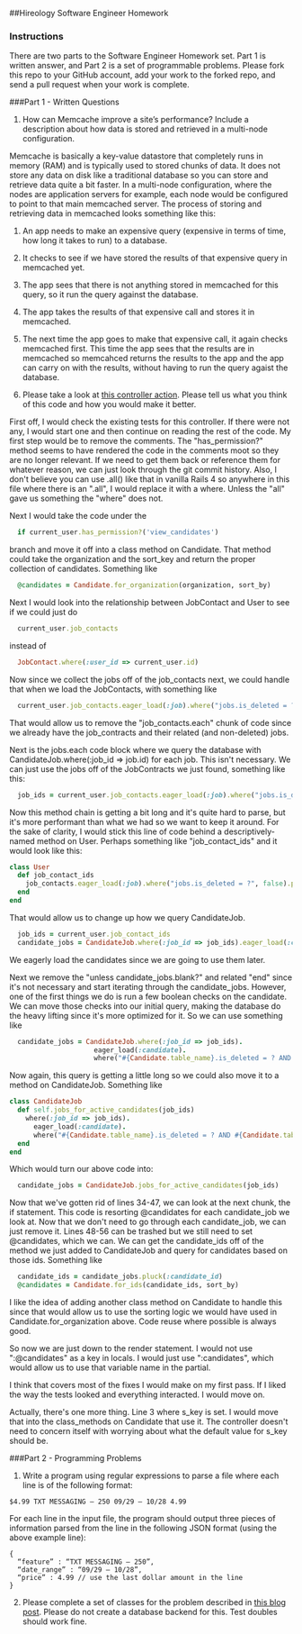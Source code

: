 ##Hireology Software Engineer Homework

### Instructions

There are two parts to the Software Engineer Homework set. Part 1 is written answer, and Part 2 is a set of programmable problems. Please fork this repo to your GitHub account, add your work to the forked repo, and send a pull request when your work is complete.

###Part 1 - Written Questions

1. How can Memcache improve a site’s performance? Include a description about how data is stored and retrieved in a multi-node configuration.

Memcache is basically a key-value datastore that completely runs in memory (RAM) and is typically used to stored chunks of data. It does not store any data on disk like a traditional database
so you can store and retrieve data quite a bit faster. In a multi-node configuration, where the nodes are application servers for example,
each node would be configured to point to that main memcached server. The process of storing and retrieving data in memcached looks something like this:

  1. An app needs to make an expensive query (expensive in terms of time, how long it takes to run) to a database.

  2. It checks to see if we have stored the results of that expensive query in memcached yet.

  3. The app sees that there is not anything stored in memcached for this query, so it run the query against the database.

  4. The app takes the results of that expensive call and stores it in memcached.

  5. The next time the app goes to make that expensive call, it again checks memcached first. This time the app sees that the results are in memcached so memcahced returns the results to the app and the app can carry on with the results, without having to run the query agaist the database.

2. Please take a look at [this controller action](https://github.com/Hireology/homework/blob/master/some_controller.rb). Please tell us what you think of this code and how you would make it better.

  First off, I would check the existing tests for this controller. If there were not any, I would start one and then continue on reading the rest of the code.
  My first step would be to remove the comments. The "has_permission?" method seems to have rendered the code in the comments moot so they are no longer
  relevant. If we need to get them back or reference them for whatever reason, we can just look through the git commit history. Also, I don't believe
  you can use .all() like that in vanilla Rails 4 so anywhere in this file where there is an ".all", I would replace it with a where. Unless the "all" gave us something
  the "where" does not.

  Next I would take the code under the
  ```ruby
    if current_user.has_permission?('view_candidates')
  ```
   branch and move it off into a class method on Candidate. That method could take the organization and the sort_key and return the proper collection of
  candidates. Something like
  ```ruby
    @candidates = Candidate.for_organization(organization, sort_by)
  ```

  Next I would look into the relationship between JobContact and User to see if we could just do
  ```ruby
    current_user.job_contacts
  ```
  instead of

  ```ruby
    JobContact.where(:user_id => current_user.id)
  ```
  Now since we collect the jobs off of the job_contacts next, we could
  handle that when we load the JobContacts, with something like
  ```ruby
    current_user.job_contacts.eager_load(:job).where("jobs.is_deleted = ?", false)
  ```
  That would allow us to remove the "job_contacts.each" chunk of code since we already have the job_contracts and their related (and non-deleted) jobs.

  Next is the jobs.each code block where we query the database with CandidateJob.where(:job_id => job.id) for each job. This isn't necessary.
  We can just use the jobs off of the JobContracts we just found, something like this:

  ```ruby
    job_ids = current_user.job_contacts.eager_load(:job).where("jobs.is_deleted = ?", false).pluck(:job_id)
  ```

  Now this method chain is getting a bit long and it's quite hard to parse, but it's more performant than
  what we had so we want to keep it around. For the sake of clarity, I would stick this line of code
  behind a descriptively-named method on User. Perhaps something like "job_contact_ids" and it would look like this:

  ```ruby
  class User
    def job_contact_ids
      job_contacts.eager_load(:job).where("jobs.is_deleted = ?", false).pluck(:job_id)
    end
  end
  ```

  That would allow us to change up how we query CandidateJob.

  ```ruby
    job_ids = current_user.job_contact_ids
    candidate_jobs = CandidateJob.where(:job_id => job_ids).eager_load(:candidate)
  ```

  We eagerly load the candidates since we are going to use them later.

  Next we remove the "unless candidate_jobs.blank?" and related "end" since it's not necessary and start iterating through the candidate_jobs. However,
  one of the first things we do is run a few boolean checks on the candidate. We can move those checks into our initial query, making the database do the heavy lifting
  since it's more optimized for it. So we can use something like

  ```ruby
    candidate_jobs = CandidateJob.where(:job_id => job_ids).
                       eager_load(:candidate).
                       where("#{Candidate.table_name}.is_deleted = ? AND #{Candidate.table_name}.is_completed = ? AND #{Candidate.table_name}.organization_id = ?",  false, true, current_user.organization_id)
  ```
  Now again, this query is getting a little long so we could also move it to a method on CandidateJob. Something like

  ```ruby
  class CandidateJob
    def self.jobs_for_active_candidates(job_ids)
      where(:job_id => job_ids).
        eager_load(:candidate).
        where("#{Candidate.table_name}.is_deleted = ? AND #{Candidate.table_name}.is_completed = ? AND #{Candidate.table_name}.organization_id = ?",  false, true, current_user.organization_id)
    end
  end
  ```

  Which would turn our above code into:
  ```ruby
    candidate_jobs = CandidateJob.jobs_for_active_candidates(job_ids)
  ```

  Now that we've gotten rid of lines 34-47, we can look at the next chunk, the if statement. This code is resorting
  @candidates for each candidate_job we look at. Now that we don't need to go through each candidate_job, we can just remove it. Lines
  48-56 can be trashed but we still need to set @candidates, which we can. We can get the candidate_ids off of
  the method we just added to CandidateJob and query for candidates based on those ids. Something like
  ```ruby
    candidate_ids = candidate_jobs.pluck(:candidate_id)
    @candidates = Candidate.for_ids(candidate_ids, sort_by)
  ```
  I like the idea of adding another class method on Candidate to handle this since that would allow us to use
  the sorting logic we would have used in Candidate.for_organization above. Code reuse where possible is always good.

  So now we are just down to the render statement. I would not use ":@candidates" as a key in locals. I would just use
  ":candidates", which would allow us to use that variable name in the partial.

  I think that covers most of the fixes I would make on my first pass. If I liked the way the tests looked
  and everything interacted. I would move on.

  Actually, there's one more thing. Line 3 where s_key is set. I would move that into the class_methods on Candidate that
  use it. The controller doesn't need to concern itself with worrying about what the default value for s_key should
  be.

###Part 2 - Programming Problems

1) Write a program using regular expressions to parse a file where each line is of the following format:

`$4.99 TXT MESSAGING – 250 09/29 – 10/28 4.99`

For each line in the input file, the program should output three pieces of information parsed from the line in the following JSON format (using the above example line):

```
{
  “feature” : “TXT MESSAGING – 250”,
  “date_range” : “09/29 – 10/28”,
  “price” : 4.99 // use the last dollar amount in the line
}
```

2) Please complete a set of classes for the problem described in [this blog post](http://www.adomokos.com/2012/10/the-organizations-users-roles-kata.html). Please do not create a database backend for this. Test doubles should work fine.
